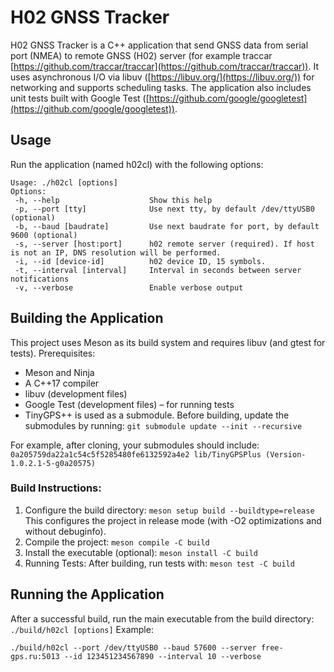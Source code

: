 
# H02 GNSS Tracker

H02 GNSS Tracker is a C++ application that send GNSS data from serial port (NMEA) to remote GNSS (H02) server (for example traccar [https://github.com/traccar/traccar](https://github.com/traccar/traccar)). It uses asynchronous I/O via libuv ([https://libuv.org/](https://libuv.org/)) for networking and supports scheduling tasks. The application also includes unit tests built with Google Test ([https://github.com/google/googletest](https://github.com/google/googletest)).

## Usage

Run the application (named h02cl) with the following options:

```
Usage: ./h02cl [options]  
Options:  
 -h, --help                    Show this help  
 -p, --port [tty]              Use next tty, by default /dev/ttyUSB0 (optional)  
 -b, --baud [baudrate]         Use next baudrate for port, by default 9600 (optional)  
 -s, --server [host:port]      h02 remote server (required). If host is not an IP, DNS resolution will be performed.  
 -i, --id [device-id]          h02 device ID, 15 symbols.    
 -t, --interval [interval]     Interval in seconds between server notifications  
 -v, --verbose                 Enable verbose output
```

## Building the Application

This project uses Meson as its build system and requires libuv (and gtest for tests).
Prerequisites:

- Meson and Ninja
- A C++17 compiler
- libuv (development files)
- Google Test (development files) – for running tests
- TinyGPS++ is used as a submodule. Before building, update the submodules by running: `git submodule update --init --recursive`

For example, after cloning, your submodules should include: `0a205759da22a1c54c5f5285480fe6132592a4e2 lib/TinyGPSPlus (Version-1.0.2.1-5-g0a20575)`

### Build Instructions:

1. Configure the build directory: `meson setup build --buildtype=release`
    This configures the project in release mode (with -O2 optimizations and without debuginfo).
2. Compile the project: `meson compile -C build`
3. Install the executable (optional): `meson install -C build`
4. Running Tests: After building, run tests with: `meson test -C build`

## Running the Application

After a successful build, run the main executable from the build directory: `./build/h02cl [options]`
Example: 

```
./build/h02cl --port /dev/ttyUSB0 --baud 57600 --server free-gps.ru:5013 --id 123451234567890 --interval 10 --verbose
```

